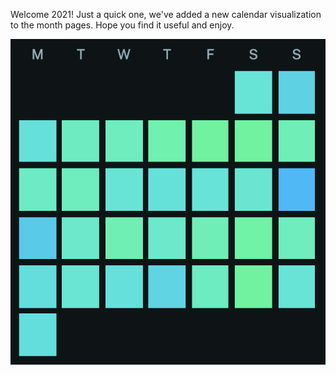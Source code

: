 Welcome 2021! Just a quick one, we've added a new calendar visualization to the month pages. Hope you find it useful and enjoy.

![Screenshot demonstrating the calendar view](screenshot.png "Screenshot demonstrating the calendar view")
